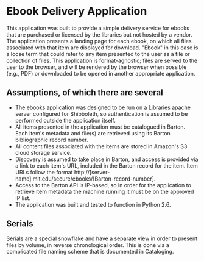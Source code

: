 # Ebook Delivery Application #

This application was built to provide a simple delivery service for ebooks that are purchased or licensed by the libraries but not hosted by a vendor. The application presents a landing page for each ebook, on which all files associated with that item are displayed for download. "Ebook" in this case is a loose term that could refer to any item presented to the user as a file or collection of files. This application is format-agnostic; files are served to the user to the browser, and will be rendered by the browser when possible (e.g., PDF) or downloaded to be opened in another appropriate application.

## Assumptions, of which there are several ##
* The ebooks application was designed to be run on a Libraries apache server configured for Shibboleth, so authentication is assumed to be performed outside the application itself. 
* All items presented in the application must be catalogued in Barton. Each item's metadata and file(s) are retrieved using its Barton bibliographic record number.
* All content files associated with the items are stored in Amazon's S3 cloud storage service.
* Discovery is assumed to take place in Barton, and access is provided via a link to each item's URL, included in the Barton record for the item. Item URLs follow the format http://[server-name].mit.edu/secure/ebooks/[Barton-record-number].
* Access to the Barton API is IP-based, so in order for the application to retrieve item metadata the machine running it must be on the approved IP list.
* The application was built and tested to function in Python 2.6. 

## Serials ##

Serials are a special snowflake and have a separate view in order to present files by volume, in reverse chronological order. This is done via a complicated file naming scheme that is documented in Cataloging.

